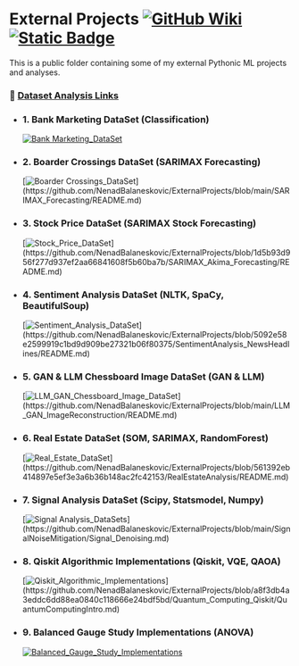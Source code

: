 # External Projects  [![GitHub Wiki](https://img.shields.io/badge/GitHub-Wiki-blue?style=flat&logo=github)](https://github.com/NenadBalaneskovic/ExternalProjects/wiki)  [![Static Badge](https://img.shields.io/badge/Main%20Profile%20-%20yellow?logo=github&labelColor=green&color=violet)](https://github.com/NenadBalaneskovic)

This is a public folder containing some of my external Pythonic ML projects and analyses.  

### 🌟 [Dataset Analysis Links](https://github.com/NenadBalaneskovic/NenadBalaneskovic/wiki/External-ML-AI-Projects)

- ### 1. **Bank Marketing DataSet (Classification)**  
  [![Bank Marketing_DataSet](https://img.shields.io/badge/Bank%20Marketing_DataSet%20(Classification)-English-yellowblue?logoColor=blue&labelColor=yellow)](https://github.com/NenadBalaneskovic/ExternalProjects/blob/0b628164a6e5e62fbfef9919acf1fb9cc307d7a8/Bank_MarketingDataSet_classification/README.md)

- ### 2. **Boarder Crossings DataSet (SARIMAX Forecasting)**  
  [![Boarder Crossings_DataSet](https://img.shields.io/badge/Boarder_Crossings_DataSet%20(SARIMAX_Forecasting)-English-yellowblue?logoColor=blue&labelColor=yellow)](https://github.com/NenadBalaneskovic/ExternalProjects/blob/main/SARIMAX_Forecasting/README.md)

- ### 3. **Stock Price DataSet (SARIMAX Stock Forecasting)**  
  [![Stock_Price_DataSet](https://img.shields.io/badge/Stock_Price_DataSet%20(SARIMAX_Stock_Forecasting)-English-yellowblue?logoColor=blue&labelColor=yellow)](https://github.com/NenadBalaneskovic/ExternalProjects/blob/1d5b93d956f277d937ef2aa66841608f5b60ba7b/SARIMAX_Akima_Forecasting/README.md)

- ### 4. **Sentiment Analysis DataSet (NLTK, SpaCy, BeautifulSoup)**  
  [![Sentiment_Analysis_DataSet](https://img.shields.io/badge/Sentiment_Analysis_DataSet%20(NLTK_SpaCy_BeautifulSoup)-English-yellowblue?logoColor=blue&labelColor=yellow)](https://github.com/NenadBalaneskovic/ExternalProjects/blob/5092e58e2599919c1bd9d909be27321b06f80375/SentimentAnalysis_NewsHeadlines/README.md)

- ### 5. **GAN & LLM Chessboard Image DataSet (GAN & LLM)**  
  [![LLM_GAN_Chessboard_Image_DataSet](https://img.shields.io/badge/GAN_LLM_Chessboard_Image_DataSet%20(GAN_LLM)-English-yellowblue?logoColor=blue&labelColor=yellow)](https://github.com/NenadBalaneskovic/ExternalProjects/blob/main/LLM_GAN_ImageReconstruction/README.md)

- ### 6. **Real Estate DataSet (SOM, SARIMAX, RandomForest)**  
  [![Real_Estate_DataSet](https://img.shields.io/badge/Real_Estate_DataSet%20(SOM_SARIMAX_RandomForest)-English-yellowblue?logoColor=blue&labelColor=yellow)](https://github.com/NenadBalaneskovic/ExternalProjects/blob/561392eb414897e5ef3e3a6b36b148ac2fc42153/RealEstateAnalysis/README.md)

- ### 7. **Signal Analysis DataSet (Scipy, Statsmodel, Numpy)**  
  [![Signal Analysis_DataSets](https://img.shields.io/badge/Signal_Analysis_DataSet%20(Scipy_Statsmodel_Numpy)-English-yellowblue?logoColor=blue&labelColor=yellow)](https://github.com/NenadBalaneskovic/ExternalProjects/blob/main/SignalNoiseMitigation/Signal_Denoising.md)

- ### 8. **Qiskit Algorithmic Implementations (Qiskit, VQE, QAOA)**  
  [![Qiskit_Algorithmic_Implementations](https://img.shields.io/badge/Qiskit_Algorithmic_Implementations%20(Qiskit_VQE_QAOA)-English-yellowblue?logoColor=blue&labelColor=yellow)](https://github.com/NenadBalaneskovic/ExternalProjects/blob/a8f3db4a3eddc6dd88ea0840c118666e24bdf5bd/Quantum_Computing_Qiskit/QuantumComputingIntro.md)

 - ### 9. **Balanced Gauge Study Implementations (ANOVA)**
   [![Balanced_Gauge_Study_Implementations](https://img.shields.io/badge/Gauge_Study_Implementations%20(ANOVA)-English-yellowblue?logoColor=blue&labelColor=yellow)](https://github.com/NenadBalaneskovic/ExternalProjects/blob/1546984c0f22a23324fe921cfe87dc23dc30983d/GaugeStudeBalanced/GaugeStudy.md)
